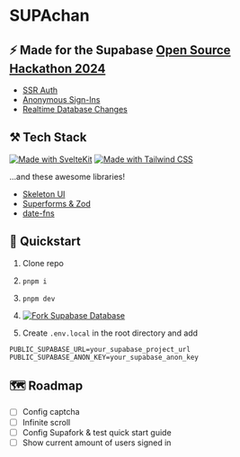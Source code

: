 # SUPAchan

## ⚡ Made for the Supabase [Open Source Hackathon 2024](https://supabase.com/blog/supabase-oss-hackathon)

- [SSR Auth](https://supabase.com/docs/guides/auth/server-side-rendering)
- [Anonymous Sign-Ins](https://supabase.com/docs/guides/auth/auth-anonymous)
- [Realtime Database Changes](https://supabase.com/docs/guides/realtime/postgres-changes)

## ⚒️ Tech Stack

[![Made with SvelteKit](https://img.shields.io/badge/Made%20with-SvelteKit-FF3E00?logo=svelte&logoColor=white)](https://kit.svelte.dev)
[![Made with Tailwind CSS](https://img.shields.io/badge/Made%20with-Tailwind%20CSS-38B2AC?logo=tailwind-css&logoColor=white)](https://tailwindcss.com/)

...and these awesome libraries!

- [Skeleton UI](https://www.skeleton.dev/)
- [Superforms & Zod](https://superforms.rocks/get-started/zod)
- [date-fns](https://date-fns.org/)

## 🚀 Quickstart

1. Clone repo
2. `pnpm i`
3. `pnpm dev`
4. [![Fork Supabase Database](https://supafork.com/button)](https://supafork.com/new?repository_url=https%3A%2F%2Fgithub.com%2Fkmalloy24%2Fsupa-chan)

5. Create `.env.local` in the root directory and add

``` text
PUBLIC_SUPABASE_URL=your_supabase_project_url
PUBLIC_SUPABASE_ANON_KEY=your_supabase_anon_key
```

## 🗺️ Roadmap

- [ ] Config captcha
- [ ] Infinite scroll
- [ ] Config Supafork & test quick start guide
- [ ] Show current amount of users signed in
